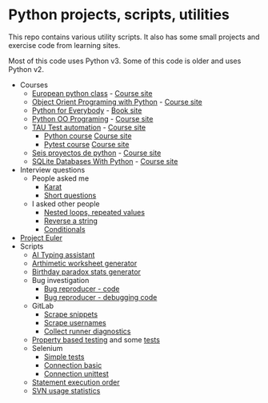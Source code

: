 # Python projects, scripts, utilities

This repo contains various utility scripts. It also has some small
projects and exercise code from learning sites.

Most of this code uses Python v3. Some of this code is older and uses
Python v2.

- Courses
  - [European python class](courses/euro_python/) -
    [Course site](https://python_course.eu/)
  - [Object Orient Programing with Python](courses/oop_with_python/) -
    [Course site](https://www.youtube.com/watch?v=Ej_02ICOIgs)
  - [Python for Everybody](courses/py_for_everybody/) -
    [Book site](https://www.py4e.com/html3/)
  - [Python OO Programing](courses/python_oo_programming/) -
    [Course site](https://www.youtube.com/watch?v=iLRZi0Gu8Go)
  - [TAU Test automation](courses/test_automation_tau/) -
    [Course site](https://testautomationu.applitools.com)
    - [Python course](courses/test_automation_tau/python_tutorial/)
      [Course site](https://testautomationu.applitools.com/python-tutorial/)
    - [Pytest course](courses/test_automation_tau/pytest_tutorial/)
      [Course site](https://testautomationu.applitools.com/pytest-tutorial)
  - [Seis proyectos de python](courses/seis_proyectos_python) -
    [Course site](https://www.youtube.com/watch?v=tWnyBD2src0)
  - [SQLite Databases With Python](courses/sqlite_with_python) -
    [Course site](https://www.youtube.com/watch?v=byHcYRpMgI4)
- Interview questions
  - People asked me
     - [Karat](/scripts/interview_problem_karat.py)
     - [Short questions](/scripts/interview_short_questions.py)
  - I asked other people
     - [Nested loops, repeated values](/scripts/interview_read_code_01.py)
     - [Reverse a string](/scripts/interview_read_code_02.py)
     - [Conditionals](/scripts/interview_read_code_03.py)
- [Project Euler](project_euler)
- Scripts
  - [AI Typing assistant](/scripts/ai_typing_assistant.py)
  - [Arthimetic worksheet generator](/scripts/simple_arithmetic.py)
  - [Birthday paradox stats generator](/scripts/paradox.py)
  - Bug investigation
    - [Bug reproducer - code](/scripts/recreate_tenant_removal_error.py)
    - [Bug reproducer - debugging
      code](/scripts/recreate_tenant_removal_error_full_script.py)
  - GitLab
    - [Scrape snippets](/scripts/gitlab_collect_and_move_snippets.py)
    - [Scrape usernames](/scripts/gitlab_get_usernames.py)
    - [Collect runner diagnostics](/scripts/gitlab_runner_diagnostic.py)
  - [Property based testing](/scripts/property_based_testing.py)
    and some [tests](/scripts/test_property_based_testing.py)
  - Selenium
    - [Simple tests](/scripts/selenium_pyorg.01.py)
    - [Connection basic](scripts/test_python_org_search_basic.py)
    - [Connection unittest](scripts/test_python_org_search.py)
  - [Statement execution order](/various-scripts/order_of_execution.py)
  - [SVN usage statistics](/scripts/gather_svn_stats.py)
